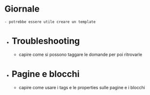 # Giornale
	- potrebbe essere utile creare un template
- # Troubleshooting
	- capire come si possono taggare le domande per poi ritrovarle
- # Pagine e blocchi
	- capire come usare i tags e le properties sulle pagine e i blocchi